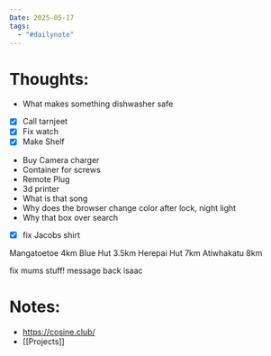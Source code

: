 ```yaml
---
Date: 2025-05-17
tags:
  - "#dailynote"
---
```

# Thoughts:
- What makes something dishwasher safe
- [x] Call tarnjeet
- [x] Fix watch
- [x] Make Shelf
- Buy Camera charger
- Container for screws
- Remote Plug
- 3d printer
- What is that song
- Why does the browser change color after lock, night light
- Why that box over search
- [x] fix Jacobs shirt

Mangatoetoe 4km
Blue Hut 3.5km
Herepai Hut 7km
Atiwhakatu 8km


fix mums stuff!
message back isaac
# Notes:
- https://cosine.club/
- [[Projects]]